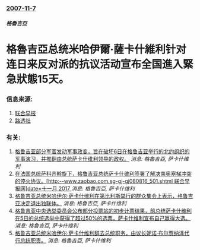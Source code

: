 ### [2007-11-7](/news/2007/11/7/index.md)

##### 格魯吉亞
# 格魯吉亞总统米哈伊爾·薩卡什維利针对连日来反对派的抗议活动宣布全国進入緊急狀態15天。




### 信息来源:

1. [联合早报](https://archive.is/20130428172558/http://realtime.zaobao.com/2007/11/071108_12.html)
2. [路透社](http://uk.reuters.com/article/worldNews/idUKL0752768220071107)

### 有关:

1. [格鲁吉亚部分军官发动军事政变，旨在破坏6日在格鲁吉亚举行的北约组织的军事演习，并推翻由总统萨卡什维利领导的政权。](/news/2009/05/5/格鲁吉亚部分军官发动军事政变-旨在破坏6日在格鲁吉亚举行的北约组织的军事演习-并推翻由总统萨卡什维利领导的政权.md) _消息: 格魯吉亞, 萨卡什维利_
2. [ 在法国总统萨科齐斡旋下，格鲁吉亚总统萨卡什维利签署了解决南奥塞梯冲突的停火协议。[http:--www.zaobao.com.sg-gj-gj080816_501.shtml 联合早报网]date=十一月 2017 ](/news/2008/08/15/在法国总统萨科齐斡旋下-格鲁吉亚总统萨卡什维利签署了解决南奥塞梯冲突的停火协议-http-wwwzaobao.md) _消息: 格魯吉亞, 萨卡什维利_
3. [ 格鲁吉亚总统米哈伊尔·萨卡什维利在第比利斯举行的群众集会上表示，格鲁吉亚决定退出独联体。](/news/2008/08/12/格鲁吉亚总统米哈伊尔-萨卡什维利在第比利斯举行的群众集会上表示-格鲁吉亚决定退出独联体.md) _消息: 格魯吉亞, 萨卡什维利_
4. [格鲁吉亚中央选举委员会公布部分投票站的初步计票结果，前总统萨卡什维利在5日的总统选举中获得了超过50%的选票，萨卡什维利宣布自己赢得大选。](/news/2008/01/6/格鲁吉亚中央选举委员会公布部分投票站的初步计票结果-前总统萨卡什维利在5日的总统选举中获得了超过50-的选票-萨卡什维利.md) _消息: 格魯吉亞, 萨卡什维利_
5. [格鲁吉亚总统米哈伊尔·萨卡什维利辞去总统职务，由议长妮诺·布尔贾纳泽代行总统职责。](/news/2007/11/25/格鲁吉亚总统米哈伊尔-萨卡什维利辞去总统职务-由议长妮诺-布尔贾纳泽代行总统职责.md) _消息: 格魯吉亞, 萨卡什维利_
